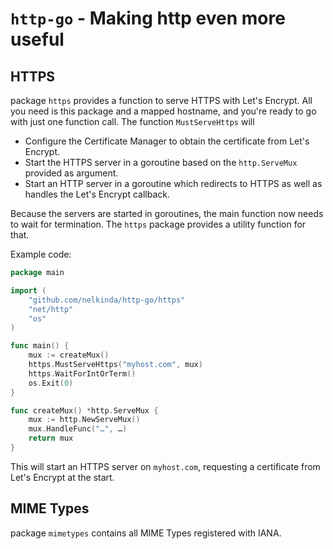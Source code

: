 # `http-go` - Making http even more useful

## HTTPS
package `https` provides a function to serve HTTPS with Let's Encrypt.
All you need is this package and a mapped hostname, and you're ready to go with just one function call.
The function `MustServeHttps` will
* Configure the Certificate Manager to obtain the certificate from Let's Encrypt.
* Start the HTTPS server in a goroutine based on the `http.ServeMux` provided as argument.
* Start an HTTP server in a goroutine which redirects to HTTPS as well as handles the Let's Encrypt callback.

Because the servers are started in goroutines, the main function now needs to wait for termination.
The `https` package provides a utility function for that.

Example code:
```go
package main

import (
	"github.com/nelkinda/http-go/https"
	"net/http"
	"os"
)

func main() {
	mux := createMux()
	https.MustServeHttps("myhost.com", mux)
	https.WaitForIntOrTerm()
	os.Exit(0)
}

func createMux() *http.ServeMux {
	mux := http.NewServeMux()
	mux.HandleFunc("…", …)
	return mux
}
```

This will start an HTTPS server on `myhost.com`, requesting a certificate from Let's Encrypt at the start.

## MIME Types
package `mimetypes` contains all MIME Types registered with IANA.

